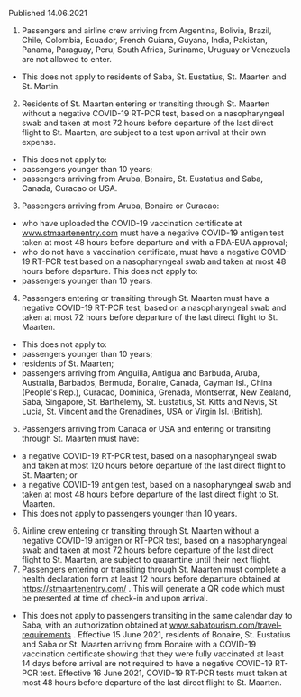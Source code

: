 Published 14.06.2021
1. Passengers and airline crew arriving from Argentina, Bolivia, Brazil, Chile, Colombia, Ecuador, French Guiana, Guyana, India, Pakistan, Panama, Paraguay, Peru, South Africa, Suriname, Uruguay or Venezuela are not allowed to enter.
- This does not apply to residents of Saba, St. Eustatius, St. Maarten and St. Martin.
2. Residents of St. Maarten entering or transiting through St. Maarten without a negative COVID-19 RT-PCR test, based on a nasopharyngeal swab and taken at most 72 hours before departure of the last direct flight to St. Maarten, are subject to a test upon arrival at their own expense.
- This does not apply to:
- passengers younger than 10 years;
- passengers arriving from Aruba, Bonaire, St. Eustatius and Saba, Canada, Curacao or USA. 
3. Passengers arriving from Aruba, Bonaire or Curacao:
- who have uploaded the COVID-19 vaccination certificate at <a href="http://www.stmaartenentry.com">www.stmaartenentry.com</a> must have a negative COVID-19 antigen test taken at most 48 hours before departure and with a FDA-EUA approval;
- who do not have a vaccination certificate, must have a negative COVID-19 RT-PCR test based on a nasopharyngeal swab and taken at most 48 hours before departure.
This does not apply to:
- passengers younger than 10 years.
4. Passengers entering or transiting through St. Maarten must have a negative COVID-19 RT-PCR test, based on a nasopharyngeal swab and taken at most 72 hours before departure of the last direct flight to St. Maarten.
- This does not apply to:
- passengers younger than 10 years;
- residents of St. Maarten;
- passengers arriving from Anguilla, Antigua and Barbuda, Aruba, Australia, Barbados, Bermuda, Bonaire, Canada, Cayman Isl., China (People's Rep.), Curacao, Dominica, Grenada, Montserrat, New Zealand, Saba, Singapore, St. Barthelemy, St. Eustatius, St. Kitts and Nevis, St. Lucia, St. Vincent and the Grenadines, USA or Virgin Isl. (British).
5. Passengers arriving from Canada or USA and entering or transiting through St. Maarten must have:
- a negative COVID-19 RT-PCR test, based on a nasopharyngeal swab and taken at most 120 hours before departure of the last direct flight to St. Maarten; or
- a negative COVID-19 antigen test, based on a nasopharyngeal swab and taken at most 48 hours before departure of the last direct flight to St. Maarten.
- This does not apply to passengers younger than 10 years.
6. Airline crew entering or transiting through St. Maarten without a negative COVID-19 antigen or RT-PCR test, based on a nasopharyngeal swab and taken at most 72 hours before departure of the last direct flight to St. Maarten, are subject to quarantine until their next flight.
7. Passengers entering or transiting through St. Maarten must complete a health declaration form at least 12 hours before departure obtained at <a href="https://stmaartenentry.com/">https://stmaartenentry.com/</a> . This will generate a QR code which must be presented at time of check-in and upon arrival.
- This does not apply to passengers transiting in the same calendar day to Saba, with an authorization obtained at <a href="http://www.sabatourism.com/travel-requirements">www.sabatourism.com/travel-requirements</a> .
Effective 15 June 2021, residents of Bonaire, St. Eustatius and Saba or St. Maarten</substitute> arriving from Bonaire with a COVID-19 vaccination certificate showing that they were fully vaccinated at least 14 days before arrival are not required to have a negative COVID-19 RT-PCR test.
Effective 16 June 2021, COVID-19 RT-PCR tests must taken at most 48 hours before departure of the last direct flight to St. Maarten.

